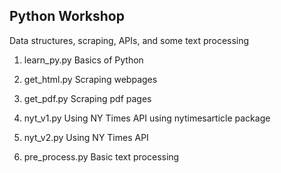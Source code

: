 ## Python Workshop

Data structures, scraping, APIs, and some text processing

1. learn_py.py
   Basics of Python

2. get_html.py
   Scraping webpages

3. get_pdf.py
   Scraping pdf pages

4. nyt_v1.py
   Using NY Times API using nytimesarticle package

5. nyt_v2.py
   Using NY Times API 

6. pre_process.py
   Basic text processing
